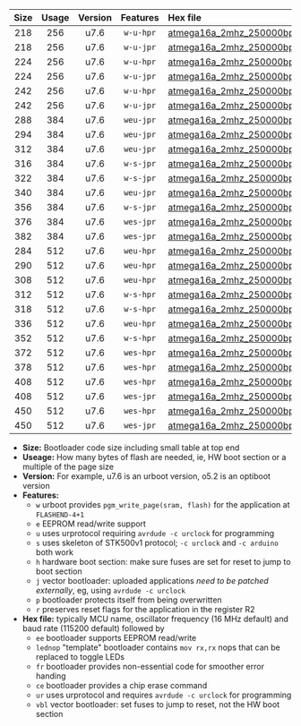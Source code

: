 |Size|Usage|Version|Features|Hex file|
|:-:|:-:|:-:|:-:|:--|
|218|256|u7.6|`w-u-hpr`|[atmega16a_2mhz_250000bps_ur.hex](https://raw.githubusercontent.com/stefanrueger/urboot/main//atmega16a_2mhz_250000bps_ur.hex)|
|218|256|u7.6|`w-u-jpr`|[atmega16a_2mhz_250000bps_ur_vbl.hex](https://raw.githubusercontent.com/stefanrueger/urboot/main//atmega16a_2mhz_250000bps_ur_vbl.hex)|
|224|256|u7.6|`w-u-hpr`|[atmega16a_2mhz_250000bps_lednop_ur.hex](https://raw.githubusercontent.com/stefanrueger/urboot/main//atmega16a_2mhz_250000bps_lednop_ur.hex)|
|224|256|u7.6|`w-u-jpr`|[atmega16a_2mhz_250000bps_lednop_ur_vbl.hex](https://raw.githubusercontent.com/stefanrueger/urboot/main//atmega16a_2mhz_250000bps_lednop_ur_vbl.hex)|
|242|256|u7.6|`w-u-hpr`|[atmega16a_2mhz_250000bps_lednop_fr_ur.hex](https://raw.githubusercontent.com/stefanrueger/urboot/main//atmega16a_2mhz_250000bps_lednop_fr_ur.hex)|
|242|256|u7.6|`w-u-jpr`|[atmega16a_2mhz_250000bps_lednop_fr_ur_vbl.hex](https://raw.githubusercontent.com/stefanrueger/urboot/main//atmega16a_2mhz_250000bps_lednop_fr_ur_vbl.hex)|
|288|384|u7.6|`weu-jpr`|[atmega16a_2mhz_250000bps_ee_ur_vbl.hex](https://raw.githubusercontent.com/stefanrueger/urboot/main//atmega16a_2mhz_250000bps_ee_ur_vbl.hex)|
|294|384|u7.6|`weu-jpr`|[atmega16a_2mhz_250000bps_ee_lednop_ur_vbl.hex](https://raw.githubusercontent.com/stefanrueger/urboot/main//atmega16a_2mhz_250000bps_ee_lednop_ur_vbl.hex)|
|312|384|u7.6|`weu-jpr`|[atmega16a_2mhz_250000bps_ee_lednop_fr_ur_vbl.hex](https://raw.githubusercontent.com/stefanrueger/urboot/main//atmega16a_2mhz_250000bps_ee_lednop_fr_ur_vbl.hex)|
|316|384|u7.6|`w-s-jpr`|[atmega16a_2mhz_250000bps_vbl.hex](https://raw.githubusercontent.com/stefanrueger/urboot/main//atmega16a_2mhz_250000bps_vbl.hex)|
|322|384|u7.6|`w-s-jpr`|[atmega16a_2mhz_250000bps_lednop_vbl.hex](https://raw.githubusercontent.com/stefanrueger/urboot/main//atmega16a_2mhz_250000bps_lednop_vbl.hex)|
|340|384|u7.6|`weu-jpr`|[atmega16a_2mhz_250000bps_ee_lednop_fr_ce_ur_vbl.hex](https://raw.githubusercontent.com/stefanrueger/urboot/main//atmega16a_2mhz_250000bps_ee_lednop_fr_ce_ur_vbl.hex)|
|356|384|u7.6|`w-s-jpr`|[atmega16a_2mhz_250000bps_lednop_fr_vbl.hex](https://raw.githubusercontent.com/stefanrueger/urboot/main//atmega16a_2mhz_250000bps_lednop_fr_vbl.hex)|
|376|384|u7.6|`wes-jpr`|[atmega16a_2mhz_250000bps_ee_vbl.hex](https://raw.githubusercontent.com/stefanrueger/urboot/main//atmega16a_2mhz_250000bps_ee_vbl.hex)|
|382|384|u7.6|`wes-jpr`|[atmega16a_2mhz_250000bps_ee_lednop_vbl.hex](https://raw.githubusercontent.com/stefanrueger/urboot/main//atmega16a_2mhz_250000bps_ee_lednop_vbl.hex)|
|284|512|u7.6|`weu-hpr`|[atmega16a_2mhz_250000bps_ee_ur.hex](https://raw.githubusercontent.com/stefanrueger/urboot/main//atmega16a_2mhz_250000bps_ee_ur.hex)|
|290|512|u7.6|`weu-hpr`|[atmega16a_2mhz_250000bps_ee_lednop_ur.hex](https://raw.githubusercontent.com/stefanrueger/urboot/main//atmega16a_2mhz_250000bps_ee_lednop_ur.hex)|
|308|512|u7.6|`weu-hpr`|[atmega16a_2mhz_250000bps_ee_lednop_fr_ur.hex](https://raw.githubusercontent.com/stefanrueger/urboot/main//atmega16a_2mhz_250000bps_ee_lednop_fr_ur.hex)|
|312|512|u7.6|`w-s-hpr`|[atmega16a_2mhz_250000bps.hex](https://raw.githubusercontent.com/stefanrueger/urboot/main//atmega16a_2mhz_250000bps.hex)|
|318|512|u7.6|`w-s-hpr`|[atmega16a_2mhz_250000bps_lednop.hex](https://raw.githubusercontent.com/stefanrueger/urboot/main//atmega16a_2mhz_250000bps_lednop.hex)|
|336|512|u7.6|`weu-hpr`|[atmega16a_2mhz_250000bps_ee_lednop_fr_ce_ur.hex](https://raw.githubusercontent.com/stefanrueger/urboot/main//atmega16a_2mhz_250000bps_ee_lednop_fr_ce_ur.hex)|
|352|512|u7.6|`w-s-hpr`|[atmega16a_2mhz_250000bps_lednop_fr.hex](https://raw.githubusercontent.com/stefanrueger/urboot/main//atmega16a_2mhz_250000bps_lednop_fr.hex)|
|372|512|u7.6|`wes-hpr`|[atmega16a_2mhz_250000bps_ee.hex](https://raw.githubusercontent.com/stefanrueger/urboot/main//atmega16a_2mhz_250000bps_ee.hex)|
|378|512|u7.6|`wes-hpr`|[atmega16a_2mhz_250000bps_ee_lednop.hex](https://raw.githubusercontent.com/stefanrueger/urboot/main//atmega16a_2mhz_250000bps_ee_lednop.hex)|
|408|512|u7.6|`wes-hpr`|[atmega16a_2mhz_250000bps_ee_lednop_fr.hex](https://raw.githubusercontent.com/stefanrueger/urboot/main//atmega16a_2mhz_250000bps_ee_lednop_fr.hex)|
|408|512|u7.6|`wes-jpr`|[atmega16a_2mhz_250000bps_ee_lednop_fr_vbl.hex](https://raw.githubusercontent.com/stefanrueger/urboot/main//atmega16a_2mhz_250000bps_ee_lednop_fr_vbl.hex)|
|450|512|u7.6|`wes-hpr`|[atmega16a_2mhz_250000bps_ee_lednop_fr_ce.hex](https://raw.githubusercontent.com/stefanrueger/urboot/main//atmega16a_2mhz_250000bps_ee_lednop_fr_ce.hex)|
|450|512|u7.6|`wes-jpr`|[atmega16a_2mhz_250000bps_ee_lednop_fr_ce_vbl.hex](https://raw.githubusercontent.com/stefanrueger/urboot/main//atmega16a_2mhz_250000bps_ee_lednop_fr_ce_vbl.hex)|

- **Size:** Bootloader code size including small table at top end
- **Useage:** How many bytes of flash are needed, ie, HW boot section or a multiple of the page size
- **Version:** For example, u7.6 is an urboot version, o5.2 is an optiboot version
- **Features:**
  + `w` urboot provides `pgm_write_page(sram, flash)` for the application at `FLASHEND-4+1`
  + `e` EEPROM read/write support
  + `u` uses urprotocol requiring `avrdude -c urclock` for programming
  + `s` uses skeleton of STK500v1 protocol; `-c urclock` and `-c arduino` both work
  + `h` hardware boot section: make sure fuses are set for reset to jump to boot section
  + `j` vector bootloader: uploaded applications *need to be patched externally*, eg, using `avrdude -c urclock`
  + `p` bootloader protects itself from being overwritten
  + `r` preserves reset flags for the application in the register R2
- **Hex file:** typically MCU name, oscillator frequency (16 MHz default) and baud rate (115200 default) followed by
  + `ee` bootloader supports EEPROM read/write
  + `lednop` "template" bootloader contains `mov rx,rx` nops that can be replaced to toggle LEDs
  + `fr` bootloader provides non-essential code for smoother error handing
  + `ce` bootloader provides a chip erase command
  + `ur` uses urprotocol and requires `avrdude -c urclock` for programming
  + `vbl` vector bootloader: set fuses to jump to reset, not the HW boot section
